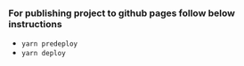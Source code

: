 ### For publishing project to github pages follow below instructions
- `yarn predeploy`
- `yarn deploy`

